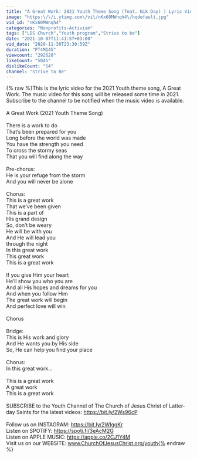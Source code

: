 ```yaml
---
title: "A Great Work: 2021 Youth Theme Song (feat. Nik Day) | Lyric Video"
image: "https:\/\/i.ytimg.com\/vi\/nKx60MWnqh4\/hqdefault.jpg"
vid_id: "nKx60MWnqh4"
categories: "Nonprofits-Activism"
tags: ["LDS Church","Youth program","Strive to be"]
date: "2021-10-07T11:41:57+03:00"
vid_date: "2020-11-30T23:30:59Z"
duration: "PT4M14S"
viewcount: "292628"
likeCount: "5045"
dislikeCount: "54"
channel: "Strive to Be"
---
```

{% raw %}This is the lyric video for the 2021 Youth theme song, A Great Work. The music video for this song will be released some time in 2021. Subscribe to the channel to be notified when the music video is available.<br /><br />A Great Work (2021 Youth Theme Song)<br /><br />There is a work to do<br />That’s been prepared for you<br />Long before the world was made<br />You have the strength you need<br />To cross the stormy seas<br />That you will find along the way<br /><br />Pre-chorus:<br />He is your refuge from the storm<br />And you will never be alone<br /><br />Chorus:<br />This is a great work<br />That we’ve been given<br />This is a part of<br />His grand design<br />So, don’t be weary<br />He will be with you <br />And He will lead you<br />through the night<br />In this great work<br />This great work<br />This is a great work<br /><br />If you give Him your heart<br />He’ll show you who you are<br />And all His hopes and dreams for you<br />And when you follow Him<br />The great work will begin<br />And perfect love will win<br /><br />Chorus<br /><br />Bridge:<br />This is His work and glory<br />And He wants you by His side<br />So, He can help you find your place<br /><br />Chorus:<br />In this great work…<br /><br />This is a great work<br />A great work<br />This is a great work<br /><br />SUBSCRIBE to the Youth Channel of The Church of Jesus Christ of Latter-day Saints for the latest videos: <a rel="nofollow" target="blank" href="https://bit.ly/2Ws96cP">https://bit.ly/2Ws96cP</a><br /><br />Follow us on INSTAGRAM: <a rel="nofollow" target="blank" href="https://bit.ly/2WIggKr">https://bit.ly/2WIggKr</a><br />Listen on SPOTIFY: <a rel="nofollow" target="blank" href="https://spoti.fi/3eAcM2G">https://spoti.fi/3eAcM2G</a><br />Listen on APPLE MUSIC: <a rel="nofollow" target="blank" href="https://apple.co/2CJ1Y4M">https://apple.co/2CJ1Y4M</a><br />Visit us on our WEBSITE: www.ChurchOfJesusChrist.org/youth{% endraw %}
